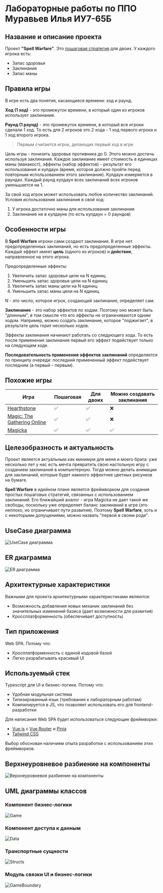 # Лабораторные работы по ППО Муравьев Илья ИУ7-65Б

## Название и описание проекта
Проект **"Spell Warfare"**. Это [пошаговая стратегия](https://ru.wikipedia.org/wiki/%D0%9F%D0%BE%D1%88%D0%B0%D0%B3%D0%BE%D0%B2%D0%B0%D1%8F_%D1%81%D1%82%D1%80%D0%B0%D1%82%D0%B5%D0%B3%D0%B8%D1%8F)
для двоих. У каждого игрока есть:
- Запас здоровья
- Заклинания
- Запас маны

## Правила игры
В игре есть два понятия, касающиеся времени: ход и раунд.

**Ход (1 ход)** - это промежуток времени, в который один из игроков использует заклинания.

**Раунд (1 раунд)** - это промежуток времени, в который все игроки сделали 1 ход.
То есть для 2 игроков это 2 хода - 1 ход первого игрока и 1 ход второго игрока.

> Первым считается игрок, делающих первый ход в игре

Цель игры - понизить здоровье противника до 0. Этого можно достичь используя заклинания.
Каждое заклинание имеет стоимость в единицах маны (манакост), эффекты (набор эффектов) - результат его использования
и кулдаун (время, которое должно пройти перед повторным использованием этого заклинания). Кулдаун измеряется в раундах.
Каждый раунд кулдаун всех заклинаний всех игроков уменьшается на 1.

За свой ход игрок может использовать любое количество заклинаний. Условия использования заклинания в свой ход:
1. У игрока достаточно маны для использования заклинания
2. Заклинание не в кулдауне (то есть кулдаун = 0 раундов)

## Особенности игры
В **Spell Warfare** игроки сами создают заклинания.
В игре нет предопределенных заклинаний, но есть предопределенные эффекты.
Каждый эффект имеет **цель** (одного из игроков) и **действие**, направленное на этого игрока.

Предопределенные эффекты:
1. Увеличить запас здоровья цели на N единиц
2. Уменьшить запас здоровья цели на N единиц 
3. Увеличить запас маны цели на N единиц 
4. Уменьшить запас маны цели на N единиц

N - это число, которое игрок, создающий заклинание, определяет сам.

**Заклинание** - это набор эффектов по ходам.
Поэтому оно может быть "длинным", в том смысле что его эффекты не ограничиваются одним ходом.
Например, можно создать заклинание, которое "поджигает", в результате цель горит несколько ходов.

Эффекты заклинания начинают работать со следующего хода.
То есть после применения заклинания первый его эффект подействует только на следующем ходе.

**Последовательность применения эффектов заклинаний** определяется по принципу очереди: последний примененный эффект подействует последним (а первый - первым). 

## Похожие игры

| Игра                                                             | Пошаговая | Для двоих | Можно создавать заклинания |
|------------------------------------------------------------------|-----------|-----------|----------------------------|
| [Hearthstone](https://playhearthstone.com)                       | ✅         | ✅         | ❌                          |
| [Magic: The Gathering Online](https://magic.wizards.com/en/mtgo) | ✅         | ✅         | ❌                          |
| [Magicka](https://store.steampowered.com/app/42910/Magicka/)     | ✅         | ✅         | ✅                          |


## Целезобразность и актуальность
Проект является актуальным как минимум для меня и моего брата:
уже несколько лет у нас есть мечта превратить свою настольную игру с созданием заклинаний в компьютерную.
Тогда можно делать анимации для заклинаний, которые будет намного эффектнее цветных рисунков на бумаге.

**Spell Warfare** в идейном плане является фреймворком для создания простых пошаговых стратегий,
связанных с использованием заклинаний. Его ближайший аналог - игра Magicka не дает такой же свободы,
поскольку уже определяет баланс заклинаний в игре (это неплохо, но ограничивает пути развития). Поэтому **Spell Warfare**,
хоть и с некоторыми допущениями, можно назвать "первой в своем роде". 


## UseCase диаграмма
![UseCase диаграмма](./docs/UseCase.svg)

## ER диаграмма
![ER диаграмма](./docs/ER.svg)

## Архитектурные характеристики
Важными для проекта архитектурными характеристиками являются:
- Возможность добавления новых механик заклинаний без значительных изменений базиса (дает возможности для развития)
- Кроссплатформенность (обеспечивает доступность)

## Тип приложения
Web SPA. Потому что:
- Кросплатформенность с единой кодовой базой
- Легко разрабатывать красивый UI

## Используемый стек
Typescript для UI и бизнес-логики. Потому что:
- Удобная модульная система
- Типизированный язык (требования к лабораторным работам)
- Компилируется в JS, что позволяет использовать его для frontend-разработки

Для написания Web SPA будет использоваться следующие фреймворки:
- [Vue.js](https://vuejs.org/) с [Vue Router](https://router.vuejs.org/) и [Pinia](https://pinia.vuejs.org/)
- [Tailwind CSS](https://tailwindcss.com/)

Выбор обоснован наличием опыта разработки с использованиям этих фреймворков.

## Верхнеуровневое разбиение на компоненты
![Верхнеуровневое разбиение на компоненты](./docs/ComponentHighLevel.svg)

## UML диаграммы классов

### Компонент бизнес-логики
![Game](./docs/Game.svg)

### Компонент доступа к данным
![Data](./docs/Data.svg)

### Транспортные сущности
![Structs](./docs/Structs.svg)

### Модуль связки UI и бизнес-логики
![GameBoundary](./docs/GameBoundary.svg)
